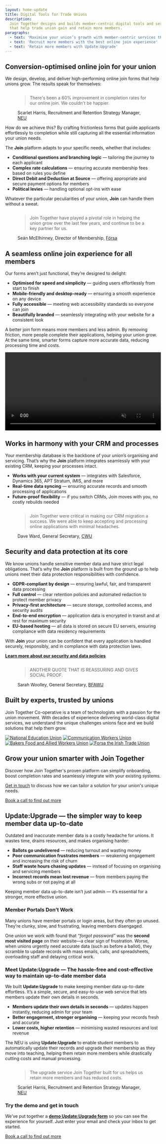 ```yaml
---
layout: home-update
title: Digital Tools for Trade Unions
description:
  Join Together designs and builds member-centric digital tools and services
  that help trade union gain and retain more members.
paragraphs:
  - text: 'Maximise your union’s growth with member-centric services that work'
  - text: 'Recruit more members with the best online join experience'
  - text: 'Retain more members with Update:Upgrade'
---
```


<!-- Start with focus on our current headline feature: drastic improvement in conversion -->
## Conversion-optimised online join for your union

We design, develop, and deliver high-performing online join forms that help unions grow. The results speak for
themselves:

<!-- First bit of social proof. Actual quote and photo needs signing off from Scarlet -->
<figure class="quote">
  <img class="avatar" src="/assets/images/people/scarlet-harris.jpg" alt="">

  <blockquote>There's been a 60% improvement in completion rates for our online join. We couldn't be happier.</blockquote>
  <figcaption>Scarlet Harris, Recruitment and Retention Strategy Manager, <a href="https://neu.org.uk">NEU</a></figcaption>
</figure>

<!-- Talk a bit about being user and user-experience focused -->
How do we achieve this? By crafting frictionless forms that guide applicants effortlessly to completion while still
capturing all the essential information your union needs.

The **Join** platform adapts to your specific needs, whether that includes:

<ul class="emoji-list list-1">
  <li><strong>Conditional questions and branching logic</strong> — tailoring the journey to each applicant</li>
  <li><strong>Complex rate calculations</strong> — ensuring accurate membership fees based on rules you define</li>
  <li><strong>Direct Debit and Deduction at Source</strong> — offering appropriate and secure payment options for members</li>
  <li><strong>Political levies</strong> — handling optional opt-ins with ease</li>
</ul>

Whatever the particular peculiarities of your union, **Join** can handle them without a sweat.

<!-- More social proof (tbc) — do we need this to have a specific focus? -->
<figure class="quote">
  <img class="avatar" src="/assets/images/people/sean-mcElhinney.jpg" alt="">

  <blockquote>Join Together have played a pivotal role in helping the union grow over the last few years, and continue
  to be a key partner for us.</blockquote>
  <figcaption>Seán McElhinney, Director of Membership, <a href="https://www.forsa.ie">Fórsa</a></figcaption>
</figure>

<!-- Talk about how great the experience is for all -->
## A seamless online join experience for all members

Our forms aren’t just functional, they’re designed to delight:

<ul class="emoji-list list-2">
  <li><strong>Optimised for speed and simplicity</strong> — guiding users effortlessly from start to finish</li>
  <li><strong>Mobile-friendly and desktop-ready</strong> — ensuring a smooth experience on any device</li>
  <li><strong>Fully accessible</strong> — meeting web accessibility standards so everyone can join</li>
  <li><strong>Beautifully branded</strong> — seamlessly integrating with your website for a consistent look</li>
</ul>

A better join form means more members and less admin. By removing friction, more people complete their applications,
helping your union grow. At the same time, smarter forms capture more accurate data, reducing processing time and costs.

<!-- Show the thing: a video showing the form in action that auto-plays on a loop -->
<video width="100%" autoplay muted>
  <source src="assets/videos/show-the-thing-2.mp4" type="video/mp4">
  Your browser does not support the video tag.
</video>


<!-- CRM/process integration is another key thing to sell/convince on -->
## Works in harmony with your CRM and processes

Your membership database is the backbone of your union’s organising and servicing. That’s why the **Join** platform
integrates seamlessly with your existing CRM, keeping your processes intact.

<ul class="emoji-list list-3">
  <li><strong>Works with your current system</strong> — integrates with Salesforce, Dynamics 365, APT Stratum, iMIS, and more</li>
  <li><strong>Real-time data syncing</strong> — ensuring accurate records and smooth processing of applications</li>
  <li><strong>Future-proof flexibility</strong> — if you switch CRMs, Join moves with you, no costly rebuilds needed</li>
</ul>

<!-- Social proof from a union that has gone through a CRM migration, again to be signed-off -->
<figure class="quote">
  <img class="avatar" src="/assets/images/people/dave-ward.jpg" alt="">

  <blockquote>Join Together were critical in making our CRM migration a success. We were able to keep accepting and
  processing online applications with minimal headaches.</blockquote>
  <figcaption>Dave Ward, General Secretary, <a href="https://www.cwu.org">CWU</a></figcaption>
</figure>

<!-- A bit of a grab bag about security, performance and hosting... -->
## Security and data protection at its core

We know unions handle sensitive member data and have strict legal obligations. That’s why the **Join** platform is
built from the ground up to help unions meet their data protection responsibilities with confidence.

<ul class="emoji-list list-4">
  <li><strong>GDPR-compliant by design</strong> — ensuring lawful, fair, and transparent data processing</li>
  <li><strong>Full control</strong> — clear retention policies and automated redaction to protect member privacy</li>
  <li><strong>Privacy-first architecture</strong> — secure storage, controlled access, and security audits</li>
  <li><strong>End-to-end encryption</strong> — application data is encrypted in transit and at rest for maximum security</li>
  <li><strong>EU-based hosting</strong> — all data is stored on secure EU servers, ensuring compliance with data residency requirements</li>
</ul>

With **Join** your union can be confident that every application is handled securely, responsibly, and in compliance
with data protection laws.

**[Learn more about our security and data policies](/information-security)**

<!-- Final bit of social proof, content tbc -->
<figure class="quote">
  <img class="avatar" src="/assets/images/people/sarah-woolley.jpg" alt="">

  <blockquote>ANOTHER QUOTE THAT IS REASSURING AND GIVES SOCIAL PROOF.</blockquote>
  <figcaption>Sarah Woolley, General Secretary, <a href="https://www.bfawu.org">BFAWU</a></figcaption>
</figure>

## Built by experts, trusted by unions

Join Together Co-operative is a team of technologists with a passion for the union movement. With decades of experience delivering world-class digital services, we understand the unique challenges unions face and we build solutions that
help them grow.

<div class="union-logos">
  <a href="https://neu.org.uk"><img alt="National Education Union" src="/assets/images/logos/neu-logo.svg"></a>
  <a href="https://cwu.org"><img alt="Communication Workers Union" src="/assets/images/logos/cwu-logo.svg"></a>
  <a href="https://bfawu.org"><img alt="Bakers Food and Allied Workers Union" src="/assets/images/logos/bfawu-logo.png"></a>
  <a href="https://www.forsa.ie"><img alt="Forsa the Irish Trade Union" src="/assets/images/logos/forsa-logo.png"></a>
</div>

<!-- Final heading and call to action... -->
## Grow your union smarter with Join Together

Discover how Join Together's proven platform can simplify onboarding, boost completion rates and seamlessly
integrate with your existing systems.

[Get in touch](https://calendly.com/join-together/hello) to discuss how we can tailor a solution for your union's unique
needs.

<nav>
  <a href="https://calendly.com/join-together/hello">Book a call to find out more</a>
</nav>

<div class="callout">
  <h2>Update:Upgrade — the simpler way to keep member data up-to-date</h2>

  <p>
    Outdated and inaccurate member data is a costly headache for unions. It wastes time, drains resources, and makes organising harder:
  </p>

  <ul class="emoji-list list-5">
    <li><strong>Ballots go undelivered</strong> — reducing turnout and wasting money</li>
    <li><strong>Poor communication frustrates members</strong> — weakening engagement and increasing the risk of churn</li>
    <li><strong>Staff waste hours chasing updates</strong> — instead of focusing on organising and servicing members</li>
    <li><strong>Incorrect records mean lost revenue</strong> — from members paying the wrong subs or not paying at all</li>
  </ul>

  <p>
    Keeping member data up-to-date isn’t just admin — it’s essential for a stronger, more effective union.
  </p>

  <h3>Member Portals Don’t Work</h3>

  <p>
    Many unions have member portals or login areas, but they often go unused. They’re clunky, slow, and frustrating, leaving members disengaged.
  </p>

  <p>
    One union we work with found that <em>“forgot password”</em> was the <strong>second most visited page</strong> on their website—a clear sign of frustration. Worse, when unions urgently need accurate data (such as before a ballot), they scramble to update records with mass emails, calls, and spreadsheets, overloading staff and delaying critical work.
  </p>

  <h3>Meet Update:Upgrade — The hassle-free and cost-effective way to maintain up-to-date member data</h3>

  <p>
    We built <strong>Update:Upgrade</strong> to make keeping member data up-to-date effortless. It’s a simple, secure, and easy-to-use web service that lets members update their own details in seconds.
  </p>

  <ul class="emoji-list list-6">
    <li><strong>Members update their own details in seconds</strong> — updates happen instantly, reducing admin for your team</li>
    <li><strong>Better engagement, stronger organising</strong> — keeping your records fresh and accurate</li>
    <li><strong>Lower costs, higher retention</strong> — minimising wasted resources and lost revenue</li>
  </ul>

  <p>
    The NEU is using <strong>Update:Upgrade</strong> to enable student members to automatically update their records
    and upgrade their membership as they move into teaching, helping them retain more members while drastically cutting
    costs and manual processing.
  </p>

  <figure class="quote">
    <img class="avatar" src="/assets/images/people/scarlet-harris.jpg" alt="">
    <blockquote>The upgrade service Join Together built for us helps us retain more members and has reduced costs.</blockquote>
    <figcaption>Scarlet Harris, Recruitment and Retention Strategy Manager, <a href="https://neu.org.uk">NEU</a></figcaption>
  </figure>

  <h3>Try the demo and get in touch</h3>

  <p>
    We’ve put together a
    <a href="https://demo-update.jointogether.online/"><strong>demo Update:Upgrade form</strong></a>
    so you can see the experience for yourself. Just enter your email and check your inbox to get started.
  </p>

  <nav>
    <a href="https://calendly.com/join-together/hello">Book a call to find out more</a>
  </nav>
</div>
